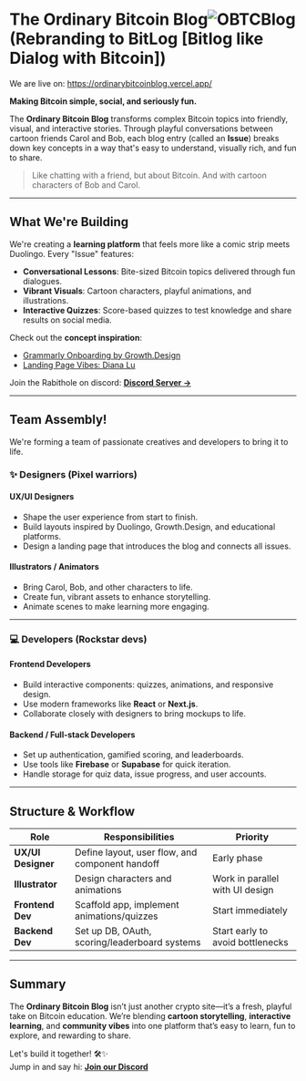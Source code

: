
# The Ordinary Bitcoin Blog![OBTCBlog](https://github.com/user-attachments/assets/d2a01c5f-b334-47b2-97ba-fb1da8381280) (Rebranding to BitLog [Bitlog like Dialog with Bitcoin])
We are live on: https://ordinarybitcoinblog.vercel.app/

**Making Bitcoin simple, social, and seriously fun.**

The **Ordinary Bitcoin Blog** transforms complex Bitcoin topics into friendly, visual, and interactive stories. Through playful conversations between cartoon friends Carol and Bob, each blog entry (called an **Issue**)<Renamed to story> breaks down key concepts in a way that's easy to understand, visually rich, and fun to share.

> Like chatting with a friend, but about Bitcoin. And with cartoon characters of Bob and Carol. 

---

## What We're Building

We're creating a **learning platform** that feels more like a comic strip meets Duolingo. Every "Issue" features:

-  **Conversational Lessons**: Bite-sized Bitcoin topics delivered through fun dialogues.
-  **Vibrant Visuals**: Cartoon characters, playful animations, and illustrations.
-  **Interactive Quizzes**: Score-based quizzes to test knowledge and share results on social media.

Check out the **concept inspiration**:
- [Grammarly Onboarding by Growth.Design](https://growth.design/case-studies/grammarly-onboarding-survey)
- [Landing Page Vibes: Diana Lu](https://diana.lu/)

Join the Rabithole on discord: [**Discord Server →**](https://discord.gg/3C8Zhv8A)

---

## Team Assembly!

We're forming a team of passionate creatives and developers to bring it to life.

### ✨ Designers (Pixel warriors)

#### UX/UI Designers
- Shape the user experience from start to finish.
- Build layouts inspired by Duolingo, Growth.Design, and educational platforms.
- Design a landing page that introduces the blog and connects all issues.

#### Illustrators / Animators
- Bring Carol, Bob, and other characters to life.
- Create fun, vibrant assets to enhance storytelling.
- Animate scenes to make learning more engaging.

---

### 💻 Developers (Rockstar devs)

#### Frontend Developers
- Build interactive components: quizzes, animations, and responsive design.
- Use modern frameworks like **React** or **Next.js**.
- Collaborate closely with designers to bring mockups to life.

#### Backend / Full-stack Developers
- Set up authentication, gamified scoring, and leaderboards.
- Use tools like **Firebase** or **Supabase** for quick iteration.
- Handle storage for quiz data, issue progress, and user accounts.

---

## Structure & Workflow

| Role                 | Responsibilities                                   | Priority                          |
|----------------------|----------------------------------------------------|-----------------------------------|
| **UX/UI Designer**   | Define layout, user flow, and component handoff    | Early phase                       |
| **Illustrator**      | Design characters and animations                   | Work in parallel with UI design   |
| **Frontend Dev**     | Scaffold app, implement animations/quizzes         | Start immediately                 |
| **Backend Dev**      | Set up DB, OAuth, scoring/leaderboard systems      | Start early to avoid bottlenecks  |

---

## Summary

The **Ordinary Bitcoin Blog** isn’t just another crypto site—it’s a fresh, playful take on Bitcoin education. We’re blending **cartoon storytelling**, **interactive learning**, and **community vibes** into one platform that’s easy to learn, fun to explore, and rewarding to share.

Let's build it together! 🛠️✨  
Jump in and say hi: [**Join our Discord**](https://discord.gg/3C8Zhv8A)


